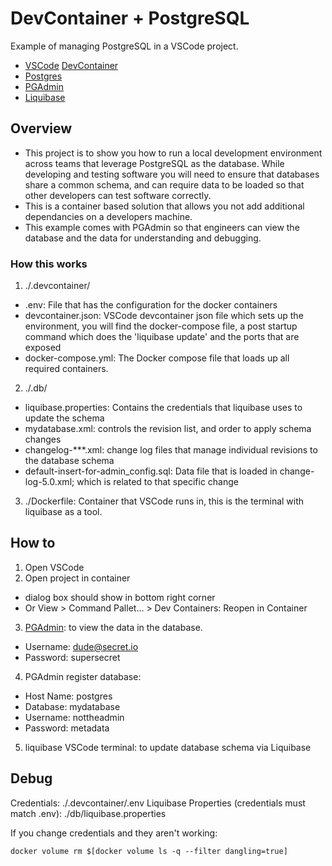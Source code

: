 # DevContainer + PostgreSQL
Example of managing PostgreSQL in a VSCode project.
- [VSCode](https://code.visualstudio.com/) [DevContainer](https://code.visualstudio.com/docs/devcontainers/containers)
- [Postgres](https://www.postgresql.org/)
- [PGAdmin](https://www.pgadmin.org/)
- [Liquibase](https://www.liquibase.org/)

## Overview
- This project is to show you how to run a local development environment across teams that leverage PostgreSQL as the database. While developing and testing software you will need to ensure that databases share a common schema, and can require data to be loaded so that other developers can test software correctly.
- This is a container based solution that allows you not add additional dependancies on a developers machine.
- This example comes with PGAdmin so that engineers can view the database and the data for understanding and debugging.

### How this works
1. ./.devcontainer/
- .env: File that has the configuration for the docker containers
- devcontainer.json: VSCode devcontainer json file which sets up the environment, you will find the docker-compose file, a post startup command which does the 'liquibase update' and the ports that are exposed
- docker-compose.yml: The Docker compose file that loads up all required containers.
2. ./.db/
- liquibase.properties: Contains the credentials that liquibase uses to update the schema
- mydatabase.xml: controls the revision list, and order to apply schema changes
- changelog-***.xml: change log files that manage individual revisions to the database schema
- default-insert-for-admin_config.sql: Data file that is loaded in change-log-5.0.xml; which is related to that specific change
3. ./Dockerfile: Container that VSCode runs in, this is the terminal with liquibase as a tool.

## How to
1. Open VSCode
2. Open project in container
- dialog box should show in bottom right corner
- Or View > Command Pallet... > Dev Containers: Reopen in Container
3. [PGAdmin](http://localhost:5050): to view the data in the database.
- Username: dude@secret.io
- Password: supersecret
4. PGAdmin register database:
- Host Name: postgres
- Database: mydatabase
- Username: nottheadmin
- Password: metadata
5. liquibase VSCode terminal: to update database schema via Liquibase


## Debug
Credentials: ./.devcontainer/.env
Liquibase Properties (credentials must match .env): ./db/liquibase.properties

If you change credentials and they aren't working:
```
docker volume rm $[docker volume ls -q --filter dangling=true]
```